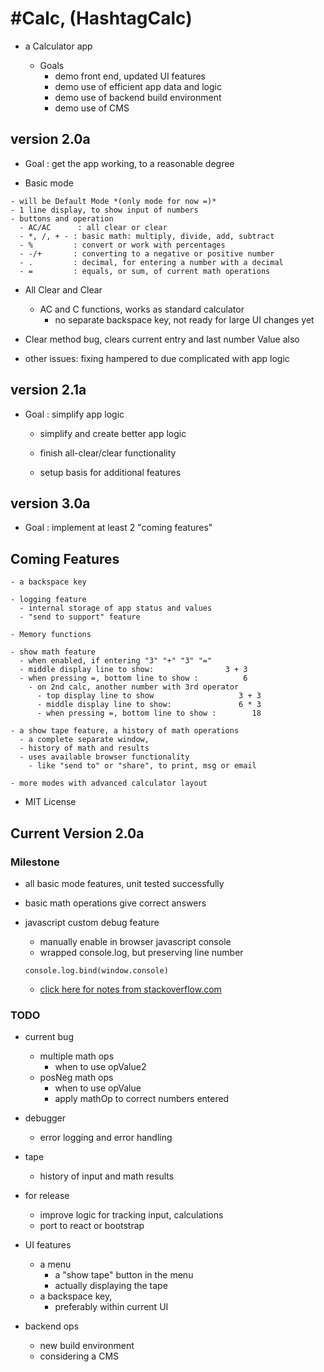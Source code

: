 # #Calc, (HashtagCalc)  

  - a Calculator app

    - Goals
      - demo front end, updated UI features
      - demo use of efficient app data and logic
      - demo use of backend build environment
      - demo use of CMS

## version 2.0a

  - Goal : get the app working, to a reasonable degree

  -  Basic mode

    - will be Default Mode *(only mode for now =)*
    - 1 line display, to show input of numbers
    - buttons and operation
      - AC/AC      : all clear or clear
      - *, /, + - : basic math: multiply, divide, add, subtract
      - %         : convert or work with percentages
      - -/+       : converting to a negative or positive number
      - .         : decimal, for entering a number with a decimal
      - =         : equals, or sum, of current math operations

  - All Clear and Clear

    - AC and C functions, works as standard calculator    
      - no separate backspace key, not ready for large UI changes yet

   - Clear method bug, clears current entry and last number Value also

   - other issues: fixing hampered to due complicated with app logic

## version 2.1a

  - Goal : simplify app logic

    - simplify and create better app logic

    - finish all-clear/clear functionality

    - setup basis for additional features

## version 3.0a

  - Goal : implement at least 2 "coming features"

## Coming Features

    - a backspace key

    - logging feature
      - internal storage of app status and values
      - "send to support" feature

    - Memory functions

    - show math feature
      - when enabled, if entering "3" "+" "3" "="
      - middle display line to show:                3 + 3
      - when pressing =, bottom line to show :          6
        - on 2nd calc, another number with 3rd operator
          - top display line to show                   3 + 3
          - middle display line to show:               6 * 3
          - when pressing =, bottom line to show :        18

    - a show tape feature, a history of math operations
      - a complete separate window,
      - history of math and results
      - uses available browser functionality
        - like "send to" or "share", to print, msg or email

    - more modes with advanced calculator layout

  - MIT License

## Current Version 2.0a

### Milestone

  - all basic mode features, unit tested successfully
  - basic math operations give correct answers

  - javascript custom debug feature
    - manually enable in browser javascript console
    - wrapped console.log, but preserving line number
    ```
    console.log.bind(window.console)  
    ```
    - [click here for notes from stackoverflow.com](https://stackoverflow.com/questions/13815640/a-proper-wrapper-for-console-log-with-correct-line-number)

### TODO

  - current bug
    - multiple math ops
      - when to use opValue2
    - posNeg math ops
      - when to use opValue
      - apply mathOp to correct numbers entered

  - debugger
    - error logging and error handling
  - tape
    - history of input and math results

  - for release
    - improve logic for tracking input, calculations
    - port to react or bootstrap

  - UI features
    - a menu
      - a "show tape" button in the menu
      - actually displaying the tape
    - a backspace key,
      - preferably within current UI

  - backend ops
    - new build environment
    - considering a CMS
